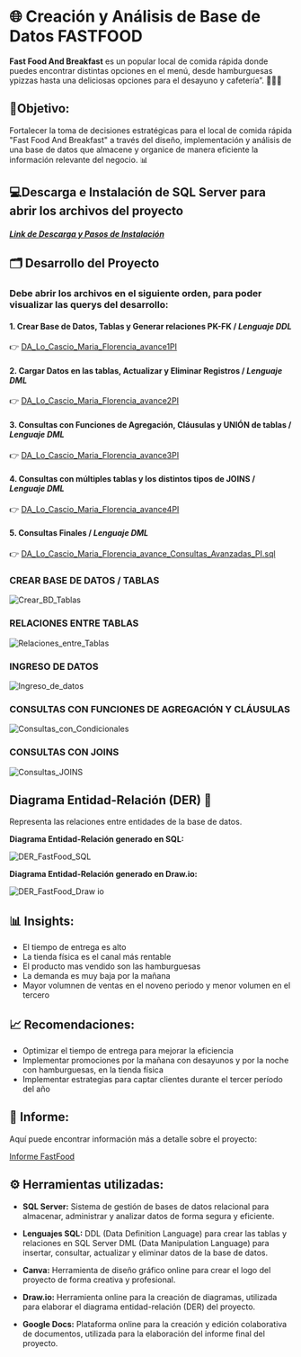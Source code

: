 # 🌐 **Creación y Análisis de Base de Datos FASTFOOD** 
__Fast Food And Breakfast__ es un popular local de comida rápida donde puedes encontrar distintas opciones en el menú, desde hamburguesas ypizzas hasta una deliciosas opciones para el desayuno y cafetería”. 🍔🍕🍩

## 🎯Objetivo: 

Fortalecer la toma de decisiones estratégicas para el local de comida rápida "Fast Food And Breakfast" a través del diseño, implementación y análisis de una base de datos que almacene y organice de manera eficiente la información relevante del negocio. 📊


## 💻**Descarga e Instalación de SQL Server para abrir los archivos del proyecto**  

##### [Link de Descarga y Pasos de Instalación](https://learn.microsoft.com/es-es/sql/database-engine/install-windows/install-sql-server?view=sql-server-ver16) 


## 🗂️ Desarrollo del Proyecto

### Debe abrir los archivos en el siguiente orden, para poder visualizar las querys del desarrollo:

#### 1. Crear Base de Datos, Tablas y Generar relaciones PK-FK / _Lenguaje DDL_

👉 [DA_Lo_Cascio_Maria_Florencia_avance1PI ](https://github.com/MFlorenciaLoCascio/BDFastFood_SQL_ProyectoHenry/blob/main/DA_Lo_Cascio_Maria_Florencia_avance1PI.sql "DA_Lo_Cascio_Maria_Florencia_avance1PI ") 


#### 2. Cargar Datos en las tablas, Actualizar y Eliminar Registros / _Lenguaje DML_

👉 [DA_Lo_Cascio_Maria_Florencia_avance2PI](https://github.com/MFlorenciaLoCascio/BDFastFood_SQL_ProyectoHenry/blob/main/DA_Lo_Cascio_Maria_Florencia_avance2PI.sql "DA_Lo_Cascio_Maria_Florencia_avance2PI")


#### 3. Consultas con Funciones de Agregación, Cláusulas y UNIÓN de tablas / _Lenguaje DML_

👉 [DA_Lo_Cascio_Maria_Florencia_avance3PI ](https://github.com/MFlorenciaLoCascio/BDFastFood_SQL_ProyectoHenry/blob/main/DA_Lo_Cascio_Maria_Florencia_avance3PI.sql "DA_Lo_Cascio_Maria_Florencia_avance3PI ")

#### 4. Consultas con múltiples tablas y los distintos tipos de JOINS / _Lenguaje DML_

👉 [DA_Lo_Cascio_Maria_Florencia_avance4PI](https://github.com/MFlorenciaLoCascio/BDFastFood_SQL_ProyectoHenry/blob/main/DA_Lo_Cascio_Maria_Florencia_avance4PI.sql "DA_Lo_Cascio_Maria_Florencia_avance4PI")

#### 5. Consultas Finales / _Lenguaje DML_

👉 [DA_Lo_Cascio_Maria_Florencia_avance_Consultas_Avanzadas_PI.sql](https://github.com/MFlorenciaLoCascio/BDFastFood_SQL_ProyectoHenry/blob/main/DA_Lo_Cascio_Maria_Florencia_avance_Consultas_Avanzadas_PI.sql "DA_Lo_Cascio_Maria_Florencia_avance_Consultas_Avanzadas_PI.sql")

### CREAR BASE DE DATOS / TABLAS

![Crear_BD_Tablas](https://github.com/MFlorenciaLoCascio/BDFastFood_SQL_ProyectoHenry/assets/139195222/6a5d132d-e86e-4fb4-b1bb-6766817d3a8b)

### RELACIONES ENTRE TABLAS

![Relaciones_entre_Tablas](https://github.com/MFlorenciaLoCascio/BDFastFood_SQL_ProyectoHenry/assets/139195222/3ffb4a22-103b-46c8-b081-f9418e48cdea)

### INGRESO DE DATOS

![Ingreso_de_datos](https://github.com/MFlorenciaLoCascio/BDFastFood_SQL_ProyectoHenry/assets/139195222/1b3dadd2-57f7-4236-80ea-745bf8122f20)

### CONSULTAS CON FUNCIONES DE AGREGACIÓN Y CLÁUSULAS

![Consultas_con_Condicionales](https://github.com/MFlorenciaLoCascio/BDFastFood_SQL_ProyectoHenry/assets/139195222/f6e9953d-c151-4f33-96e6-1fbacce231ad)

### CONSULTAS CON JOINS

![Consultas_JOINS](https://github.com/MFlorenciaLoCascio/BDFastFood_SQL_ProyectoHenry/assets/139195222/accb983d-4a20-4b11-be3e-65a0431bef28)

## Diagrama Entidad-Relación (DER) 📃
Representa las relaciones entre entidades de la base de datos. 

**Diagrama Entidad-Relación generado en SQL:** 

![DER_FastFood_SQL](https://github.com/MFlorenciaLoCascio/BDFastFood_SQL_ProyectoHenry/assets/139195222/e0dd2773-e85b-42c6-a002-bb9111cffebb)

**Diagrama Entidad-Relación generado en Draw.io:** 

![DER_FastFood_Draw io](https://github.com/MFlorenciaLoCascio/BDFastFood_SQL_ProyectoHenry/assets/139195222/1cc40f5f-a179-4abe-b6c3-bbd8928b7601)

## 📊 Insights:

- El tiempo de entrega es alto
- La tienda física es el canal más rentable
- El producto mas vendido son las hamburguesas
- La demanda es muy baja por la mañana
- Mayor volumnen de ventas en el noveno periodo y menor volumen en el tercero

## 📈 Recomendaciones:

- Optimizar el tiempo de entrega para mejorar la eficiencia
- Implementar promociones por la mañana con desayunos y por la noche con hamburguesas, en la tienda física 
- Implementar estrategias para captar clientes durante el tercer período del año

## 📝 Informe: 
Aquí puede encontrar información más a detalle sobre el proyecto:

[Informe FastFood](https://github.com/MFlorenciaLoCascio/BDFastFood_SQL_ProyectoHenry/blob/main/Informe_FastFood_BD_Lo_Cascio_Maria_Florencia.pdf "Informe_FastFood_BD_Lo_Cascio_Maria_Florencia.pdf")


## ⚙️ Herramientas utilizadas:

- **SQL Server:** Sistema de gestión de bases de datos relacional para almacenar, administrar y analizar datos de forma segura y eficiente.

- **Lenguajes SQL:**
DDL (Data Definition Language) para crear las tablas y relaciones en SQL Server
DML (Data Manipulation Language) para insertar, consultar, actualizar y eliminar datos de la base de datos.

- **Canva:** Herramienta de diseño gráfico online para crear el logo del proyecto de forma creativa y profesional.

- **Draw.io:** Herramienta online para la creación de diagramas, utilizada para elaborar el diagrama entidad-relación (DER) del proyecto.

- **Google Docs:** Plataforma online para la creación y edición colaborativa de documentos, utilizada para la elaboración del informe final del proyecto.
